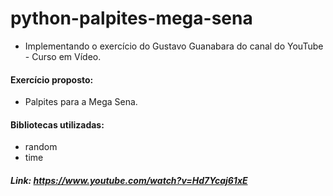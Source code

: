 # python-palpites-mega-sena
 - Implementando o exercício do Gustavo Guanabara do canal do YouTube - Curso em Vídeo.

#### Exercício proposto: 
 - Palpites para a Mega Sena.

#### Bibliotecas utilizadas:
 - random
 - time





##### Link: https://www.youtube.com/watch?v=Hd7Ycaj61xE
